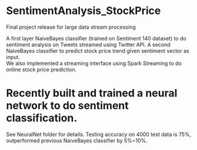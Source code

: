 # SentimentAnalysis_StockPrice
Final project release for large data stream processing

A first layer NaiveBayes classifier (trained on Sentiment 140 dataset) to do sentiment analysis on Tweets streamed using Twitter API. A second NaiveBayes classifier to predict stock price trend given sentiment vector as input.  
We also implemented a streaming interface using Spark Streaming to do online stock price prediction.

# Recently built and trained a neural network to do sentiment classification.  
See NeuralNet folder for details. Testing accuracy on 4000 test data is 75%, outperformed previous NaiveBayes classifier by 5%~10%.
